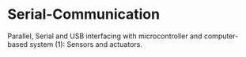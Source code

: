 # Serial-Communication
Parallel, Serial and USB interfacing with microcontroller and computer-based system (1): Sensors and actuators.
